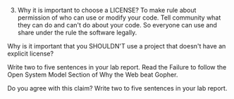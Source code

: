 3. Why it is important to choose a LICENSE?
To make rule about permission of who can use or modify your code. Tell community what they can do and can't do about your code. So everyone can use and share under the rule the software legally.


Why is it important that you SHOULDN'T use a project that doesn't have an explicit license?

Write two to five sentences in your lab report.
Read the Failure to follow the Open System Model Section of Why the Web beat Gopher.

Do you agree with this claim? Write two to five sentences in your lab report.
